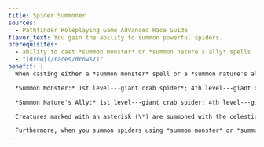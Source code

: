 ```yaml
---
title: Spider Summoner
sources:
  - Pathfinder Roleplaying Game Advanced Race Guide
flavor_text: You gain the ability to summon powerful spiders.
prerequisites:
  - ability to cast *summon monster* or *summon nature's ally* spells
  - "[drow](/races/drows/)"
benefit: |
  When casting either a *summon monster* spell or a *summon nature's ally* spell, your options increase. Depending on the level of the spell, you can summon the spiders listed below.

  *Summon Monster:* 1st level---giant crab spider*; 4th level---giant black widow*; 5th level---ogre spider*; 7th level---giant tarantula*

  *Summon Nature's Ally:* 1st level---giant crab spider; 4th level---giant black widow; 5th level---ogre spider; 7th level---giant tarantula

  Creatures marked with an asterisk (\*) are summoned with the celestial template if you are good, and the fiendish template if you are evil. If you are neutral, you may choose which template to apply to the creature.

  Furthermore, when you summon spiders using *summon monster* or *summon nature's ally*, the DC of the summoned monster's poison and web effects increases by 2.
---
```


